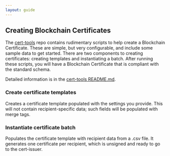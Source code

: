 ```yaml
---
layout: guide
---
```


## Creating Blockchain Certificates

The [cert-tools](https://github.com/blockchain-certificates/cert-tools) repo contains rudimentary scripts to help create a Blockchain Certificate. These are simple, but very configurable, and include some sample data to get started. There are two components to creating certificates: creating templates and instantiating a batch. After running these scripts, you will have a Blockchain Certificate that is compliant with the standard schema.

Detailed information is in the [cert-tools README.md](https://github.com/blockchain-certificates/cert-tools/blob/master/README.md).

### Create certificate templates

Creates a certificate template populated with the settings you provide. This will not contain recipient-specific data; such fields will be populated with merge tags.

### Instantiate certificate batch

Populates the certificate template with recipient data from a .csv file. It generates one certificate per recipient, which is unsigned and ready to go to the cert-issuer.

